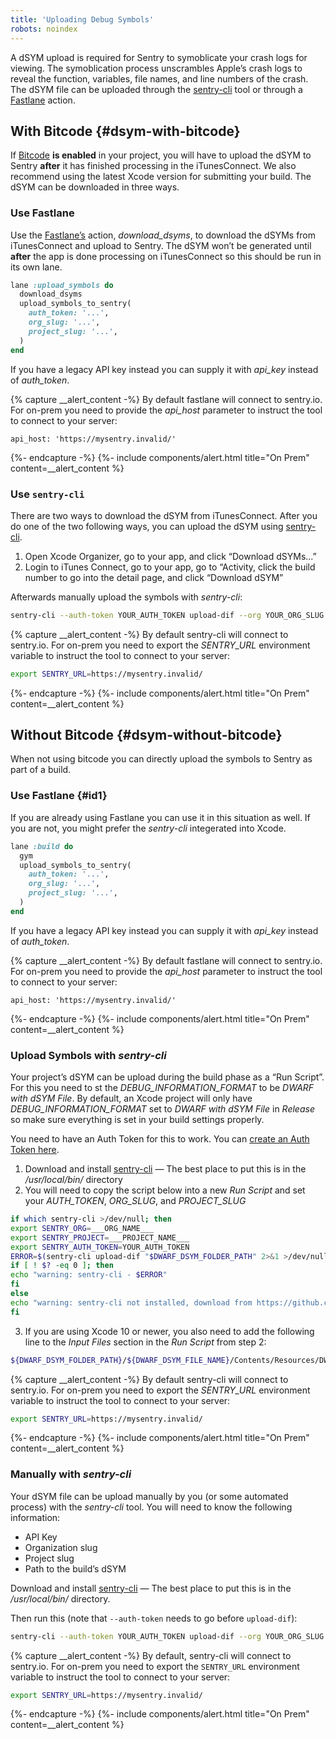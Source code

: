 ```yaml
---
title: 'Uploading Debug Symbols'
robots: noindex
---
```


A dSYM upload is required for Sentry to symoblicate your crash logs for viewing. The symoblication process unscrambles Apple’s crash logs to reveal the function, variables, file names, and line numbers of the crash. The dSYM file can be uploaded through the [sentry-cli](https://github.com/getsentry/sentry-cli) tool or through a [Fastlane](https://fastlane.tools/) action.

## With Bitcode {#dsym-with-bitcode}

If [Bitcode](https://developer.apple.com/library/ios/documentation/IDEs/Conceptual/AppDistributionGuide/AppThinning/AppThinning.html#//apple_ref/doc/uid/TP40012582-CH35-SW2) **is enabled** in your project, you will have to upload the dSYM to Sentry **after** it has finished processing in the iTunesConnect. We also recommend using the latest Xcode version for submitting your build. The dSYM can be downloaded in three ways.

### Use Fastlane

Use the [Fastlane’s](https://github.com/fastlane/fastlane) action, _download_dsyms_, to download the dSYMs from iTunesConnect and upload to Sentry. The dSYM won’t be generated until **after** the app is done processing on iTunesConnect so this should be run in its own lane.

```ruby
lane :upload_symbols do
  download_dsyms
  upload_symbols_to_sentry(
    auth_token: '...',
    org_slug: '...',
    project_slug: '...',
  )
end
```

If you have a legacy API key instead you can supply it with _api_key_ instead of _auth_token_.

{% capture __alert_content -%}
By default fastlane will connect to sentry.io. For on-prem you need to provide the _api_host_ parameter to instruct the tool to connect to your server:

```
api_host: 'https://mysentry.invalid/'
```
{%- endcapture -%}
{%- include components/alert.html
  title="On Prem"
  content=__alert_content
%}

### Use `sentry-cli`

There are two ways to download the dSYM from iTunesConnect. After you do one of the two following ways, you can upload the dSYM using [sentry-cli](https://github.com/getsentry/sentry-cli/releases).

1.  Open Xcode Organizer, go to your app, and click “Download dSYMs...”
2.  Login to iTunes Connect, go to your app, go to “Activity, click the build number to go into the detail page, and click “Download dSYM”

Afterwards manually upload the symbols with _sentry-cli_:

```bash
sentry-cli --auth-token YOUR_AUTH_TOKEN upload-dif --org YOUR_ORG_SLUG --project YOUR_PROJECT_SLUG PATH_TO_DSYMS
```

{% capture __alert_content -%}
By default sentry-cli will connect to sentry.io. For on-prem you need to export the _SENTRY_URL_ environment variable to instruct the tool to connect to your server:

```bash
export SENTRY_URL=https://mysentry.invalid/
```
{%- endcapture -%}
{%- include components/alert.html
  title="On Prem"
  content=__alert_content
%}

## Without Bitcode {#dsym-without-bitcode}

When not using bitcode you can directly upload the symbols to Sentry as part of a build.

### Use Fastlane {#id1}

If you are already using Fastlane you can use it in this situation as well. If you are not, you might prefer the _sentry-cli_ integerated into Xcode.

```ruby
lane :build do
  gym
  upload_symbols_to_sentry(
    auth_token: '...',
    org_slug: '...',
    project_slug: '...',
  )
end
```

If you have a legacy API key instead you can supply it with _api_key_ instead of _auth_token_.

{% capture __alert_content -%}
By default fastlane will connect to sentry.io. For on-prem you need to provide the _api_host_ parameter to instruct the tool to connect to your server:

```
api_host: 'https://mysentry.invalid/'
```
{%- endcapture -%}
{%- include components/alert.html
  title="On Prem"
  content=__alert_content
%}

<!-- WIZARD -->
### Upload Symbols with _sentry-cli_

Your project’s dSYM can be upload during the build phase as a “Run Script”. For this you need to st the _DEBUG_INFORMATION_FORMAT_ to be _DWARF with dSYM File_. By default, an Xcode project will only have _DEBUG_INFORMATION_FORMAT_ set to _DWARF with dSYM File_ in _Release_ so make sure everything is set in your build settings properly.

You need to have an Auth Token for this to work. You can [create an Auth Token here](https://sentry.io/api/).

1.  Download and install [sentry-cli](https://github.com/getsentry/sentry-cli/releases) — The best place to put this is in the _/usr/local/bin/_ directory
2.  You will need to copy the script below into a new _Run Script_ and set your _AUTH_TOKEN_, _ORG_SLUG_, and _PROJECT_SLUG_
```bash
if which sentry-cli >/dev/null; then
export SENTRY_ORG=___ORG_NAME___
export SENTRY_PROJECT=___PROJECT_NAME___
export SENTRY_AUTH_TOKEN=YOUR_AUTH_TOKEN
ERROR=$(sentry-cli upload-dif "$DWARF_DSYM_FOLDER_PATH" 2>&1 >/dev/null)
if [ ! $? -eq 0 ]; then
echo "warning: sentry-cli - $ERROR"
fi
else
echo "warning: sentry-cli not installed, download from https://github.com/getsentry/sentry-cli/releases"
fi
```
3.  If you are using Xcode 10 or newer, you also need to add the following line to the _Input Files_ section in the _Run Script_ from step 2:
```bash
${DWARF_DSYM_FOLDER_PATH}/${DWARF_DSYM_FILE_NAME}/Contents/Resources/DWARF/${TARGET_NAME}
```

{% capture __alert_content -%}
By default sentry-cli will connect to sentry.io. For on-prem you need to export the _SENTRY_URL_ environment variable to instruct the tool to connect to your server:

```bash
export SENTRY_URL=https://mysentry.invalid/
```
{%- endcapture -%}
{%- include components/alert.html
  title="On Prem"
  content=__alert_content
%}
<!-- ENDWIZARD -->

### Manually with _sentry-cli_

Your dSYM file can be upload manually by you (or some automated process) with the _sentry-cli_ tool. You will need to know the following information:

-   API Key
-   Organization slug
-   Project slug
-   Path to the build’s dSYM

Download and install [sentry-cli](https://github.com/getsentry/sentry-cli/releases) — The best place to put this is in the _/usr/local/bin/_ directory.

Then run this (note that `--auth-token` needs to go before `upload-dif`):

```bash
sentry-cli --auth-token YOUR_AUTH_TOKEN upload-dif --org YOUR_ORG_SLUG --project YOUR_PROJECT_SLUG PATH_TO_DSYMS
```

{% capture __alert_content -%}
By default, sentry-cli will connect to sentry.io. For on-prem you need to export the `SENTRY_URL` environment variable to instruct the tool to connect to your server:

```bash
export SENTRY_URL=https://mysentry.invalid/
```
{%- endcapture -%}
{%- include components/alert.html
  title="On Prem"
  content=__alert_content
%}
